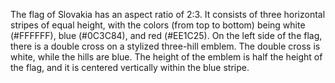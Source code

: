 The flag of Slovakia has an aspect ratio of 2:3. It consists of three horizontal stripes of equal height, with the colors (from top to bottom) being white (#FFFFFF), blue (#0C3C84), and red (#EE1C25). On the left side of the flag, there is a double cross on a stylized three-hill emblem. The double cross is white, while the hills are blue. The height of the emblem is half the height of the flag, and it is centered vertically within the blue stripe.